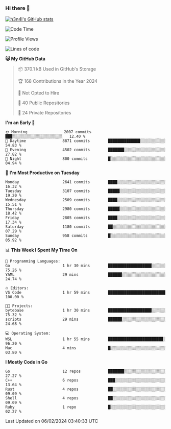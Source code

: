 ### Hi there 👋

[![h3n4l's GitHub stats](https://github-readme-stats.vercel.app/api?username=h3n4l&count_private=true&show_icons=true&theme=radical)](https://github.com/h3n4l/github-readme-stats)

<!--START_SECTION:waka-->
![Code Time](http://img.shields.io/badge/Code%20Time-1%2C836%20hrs%2017%20mins-blue)

![Profile Views](http://img.shields.io/badge/Profile%20Views-0-blue)

![Lines of code](https://img.shields.io/badge/From%20Hello%20World%20I%27ve%20Written-4.7%20million%20lines%20of%20code-blue)

**🐱 My GitHub Data** 

> 📦 370.1 kB Used in GitHub's Storage 
 > 
> 🏆 168 Contributions in the Year 2024
 > 
> 🚫 Not Opted to Hire
 > 
> 📜 40 Public Repositories 
 > 
> 🔑 24 Private Repositories 
 > 
**I'm an Early 🐤** 

```text
🌞 Morning                2007 commits        ███░░░░░░░░░░░░░░░░░░░░░░   12.40 % 
🌆 Daytime                8871 commits        ██████████████░░░░░░░░░░░   54.83 % 
🌃 Evening                4502 commits        ███████░░░░░░░░░░░░░░░░░░   27.82 % 
🌙 Night                  800 commits         █░░░░░░░░░░░░░░░░░░░░░░░░   04.94 % 
```
📅 **I'm Most Productive on Tuesday** 

```text
Monday                   2641 commits        ████░░░░░░░░░░░░░░░░░░░░░   16.32 % 
Tuesday                  3107 commits        █████░░░░░░░░░░░░░░░░░░░░   19.20 % 
Wednesday                2509 commits        ████░░░░░░░░░░░░░░░░░░░░░   15.51 % 
Thursday                 2980 commits        █████░░░░░░░░░░░░░░░░░░░░   18.42 % 
Friday                   2805 commits        ████░░░░░░░░░░░░░░░░░░░░░   17.34 % 
Saturday                 1180 commits        ██░░░░░░░░░░░░░░░░░░░░░░░   07.29 % 
Sunday                   958 commits         █░░░░░░░░░░░░░░░░░░░░░░░░   05.92 % 
```


📊 **This Week I Spent My Time On** 

```text
💬 Programming Languages: 
Go                       1 hr 30 mins        ███████████████████░░░░░░   75.26 % 
YAML                     29 mins             ██████░░░░░░░░░░░░░░░░░░░   24.74 % 

🔥 Editors: 
VS Code                  1 hr 59 mins        █████████████████████████   100.00 % 

🐱‍💻 Projects: 
bytebase                 1 hr 30 mins        ███████████████████░░░░░░   75.32 % 
scripts                  29 mins             ██████░░░░░░░░░░░░░░░░░░░   24.68 % 

💻 Operating System: 
WSL                      1 hr 55 mins        ████████████████████████░   96.20 % 
Mac                      4 mins              █░░░░░░░░░░░░░░░░░░░░░░░░   03.80 % 
```

**I Mostly Code in Go** 

```text
Go                       12 repos            ███████░░░░░░░░░░░░░░░░░░   27.27 % 
C++                      6 repos             ███░░░░░░░░░░░░░░░░░░░░░░   13.64 % 
Rust                     4 repos             ██░░░░░░░░░░░░░░░░░░░░░░░   09.09 % 
Shell                    4 repos             ██░░░░░░░░░░░░░░░░░░░░░░░   09.09 % 
Ruby                     1 repo              █░░░░░░░░░░░░░░░░░░░░░░░░   02.27 % 
```




 Last Updated on 06/02/2024 03:40:33 UTC
<!--END_SECTION:waka-->

